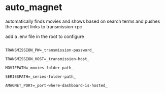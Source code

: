 # auto_magnet
automatically finds movies and shows based on search terms and pushes the magnet links to transmission-rpc

add a .env file in the root to configure

```TRANSMISSION_USER=_transmission-user-name_

TRANSMISSION_PW=_transmission-password_

TRANSMISSION_HOST=_transmission-host_

MOVIEPATH=_movies-folder-path_

SERIESPATH=_series-folder-path_

AMAGNET_PORT=_port-where-dashboard-is-hosted_
```
